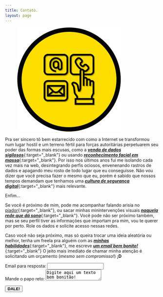 ```yaml
---
title: Contato.
layout: page
---
```

<figure>
  <img alt="Laureano." src="images/CONTATO.png" />
</figure>

Pra ser sincero tô bem estarrecido com como a Internet se transformou num lugar hostil e um terreno fértil para forças autoritárias perpetuarem seu poder das formas mais escusas, como a [***venda de dados sigilosos***](https://bit.ly/2NKtt0o){:target="_blank"} ou usando [***reconhecimento facial em massa***](https://www.youtube.com/watch?v=jZjmlJPJgug){:target="_blank"}. Por isso nos últimos anos fui me isolando cada vez mais na web, desintegrando perfis ociosos, envenenando rastros de dados e apagando meu rosto de todo lugar que eu conseguisse. Não vou dizer que você precisa fazer o mesmo que eu, porém é sabido que nossos tempos demandam que tenhamos uma [***cultura de segurança digital***](https://coletivoponte.noblogs.org/post/2018/11/01/um-manual-de-seguranca-digital-para-ativistas/){:target="_blank"} mais relevante. 

Enfim...

Se você é próximo de mim, pode me acompanhar falando arisia no [piador](https://twitter.com/laureano_eu){:target="_blank"}, ou sacar minhas minintervenções visuais [***naquela rede que dá sono***](https://instagram.com/laureano.eu){:target="_blank"}. Você pode não ser próximo também, mas se seu perfil tiver as informações que importam pra mim, vou te querer por perto. Role os dados e solicite acesso nessas redes.

Caso você não seja próximo, mas só queira trocar uma ideia aleatória ou melhor, tenha um freela pra alguém com as [***minhas habilidades***](/sobre.html){:target="_blank"}, me escreve [***um email bem bonito!***](mailto:contato@laureano.eu){:target="_blank"} O jeito mais imediato de chamar minha atenção é solicitando um orçamento (*mesmo sem compromisso!*) **;D**

<form
  action="https://formspree.io/f/xzbkgkea"
  method="POST"
>
  <label>
    Email para resposta:
    <input type="text" name="_replyto" required>
  </label>
  <br>
  <label>
    Mande o papo reto:
    <textarea maxlength="50" name="message">Digite aqui um texto bem bonitão!</textarea>
  </label>

  <!-- your other form fields go here -->

  <button type="submit"><strong> DALE! </strong></button>
</form>
